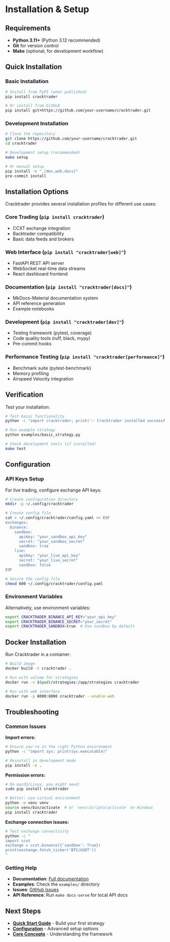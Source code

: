 # Installation & Setup

## Requirements

- **Python 3.11+** (Python 3.12 recommended)
- **Git** for version control
- **Make** (optional, for development workflow)

## Quick Installation

### Basic Installation

```bash
# Install from PyPI (when published)
pip install cracktrader

# Or install from GitHub
pip install git+https://github.com/your-username/cracktrader.git
```

### Development Installation

```bash
# Clone the repository
git clone https://github.com/your-username/cracktrader.git
cd cracktrader

# Development setup (recommended)
make setup

# Or manual setup
pip install -e ".[dev,web,docs]"
pre-commit install
```

## Installation Options

Cracktrader provides several installation profiles for different use cases:

### Core Trading (`pip install cracktrader`)
- CCXT exchange integration
- Backtrader compatibility
- Basic data feeds and brokers

### Web Interface (`pip install "cracktrader[web]"`)
- FastAPI REST API server
- WebSocket real-time data streams
- React dashboard frontend

### Documentation (`pip install "cracktrader[docs]"`)
- MkDocs-Material documentation system
- API reference generation
- Example notebooks

### Development (`pip install "cracktrader[dev]"`)
- Testing framework (pytest, coverage)
- Code quality tools (ruff, black, mypy)
- Pre-commit hooks

### Performance Testing (`pip install "cracktrader[performance]"`)
- Benchmark suite (pytest-benchmark)
- Memory profiling
- Airspeed Velocity integration

## Verification

Test your installation:

```bash
# Test basic functionality
python -c "import cracktrader; print('✅ Cracktrader installed successfully')"

# Run example strategy
python examples/basic_strategy.py

# Check development tools (if installed)
make test
```

## Configuration

### API Keys Setup

For live trading, configure exchange API keys:

```bash
# Create configuration directory
mkdir -p ~/.config/cracktrader

# Create config file
cat > ~/.config/cracktrader/config.yaml << EOF
exchanges:
  binance:
    sandbox:
      apiKey: "your_sandbox_api_key"
      secret: "your_sandbox_secret"
      sandbox: true
    live:
      apiKey: "your_live_api_key"
      secret: "your_live_secret"
      sandbox: false
EOF

# Secure the config file
chmod 600 ~/.config/cracktrader/config.yaml
```

### Environment Variables

Alternatively, use environment variables:

```bash
export CRACKTRADER_BINANCE_API_KEY="your_api_key"
export CRACKTRADER_BINANCE_SECRET="your_secret"
export CRACKTRADER_SANDBOX=true  # Use sandbox by default
```

## Docker Installation

Run Cracktrader in a container:

```bash
# Build image
docker build -t cracktrader .

# Run with volume for strategies
docker run -v $(pwd)/strategies:/app/strategies cracktrader

# Run with web interface
docker run -p 8000:8000 cracktrader --enable-web
```

## Troubleshooting

### Common Issues

**Import errors:**
```bash
# Ensure you're in the right Python environment
python -c "import sys; print(sys.executable)"

# Reinstall in development mode
pip install -e .
```

**Permission errors:**
```bash
# On macOS/Linux, you might need:
sudo pip install cracktrader

# Better: use virtual environment
python -m venv venv
source venv/bin/activate  # or `venv\Scripts\activate` on Windows
pip install cracktrader
```

**Exchange connection issues:**
```bash
# Test exchange connectivity
python -c "
import ccxt
exchange = ccxt.binance({'sandbox': True})
print(exchange.fetch_ticker('BTC/USDT'))
"
```

### Getting Help

- **Documentation**: [Full documentation](https://your-domain.com/cracktrader-docs)
- **Examples**: Check the `examples/` directory
- **Issues**: [GitHub Issues](https://github.com/your-username/cracktrader/issues)
- **API Reference**: Run `make docs-serve` for local API docs

## Next Steps

- [**Quick Start Guide**](quickstart.md) - Build your first strategy
- [**Configuration**](configuration.md) - Advanced setup options
- [**Core Concepts**](../core_concepts/architecture.md) - Understanding the framework
